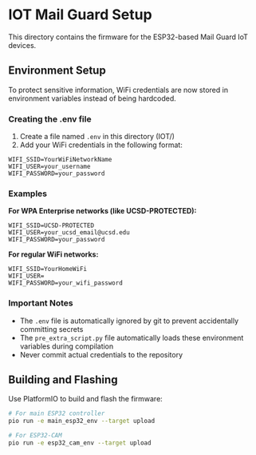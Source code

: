 # IOT Mail Guard Setup

This directory contains the firmware for the ESP32-based Mail Guard IoT devices.

## Environment Setup

To protect sensitive information, WiFi credentials are now stored in environment variables instead of being hardcoded.

### Creating the .env file

1. Create a file named `.env` in this directory (IOT/)
2. Add your WiFi credentials in the following format:

```
WIFI_SSID=YourWiFiNetworkName
WIFI_USER=your_username
WIFI_PASSWORD=your_password
```

### Examples

**For WPA Enterprise networks (like UCSD-PROTECTED):**

```
WIFI_SSID=UCSD-PROTECTED
WIFI_USER=your_ucsd_email@ucsd.edu
WIFI_PASSWORD=your_password
```

**For regular WiFi networks:**

```
WIFI_SSID=YourHomeWiFi
WIFI_USER=
WIFI_PASSWORD=your_wifi_password
```

### Important Notes

- The `.env` file is automatically ignored by git to prevent accidentally committing secrets
- The `pre_extra_script.py` file automatically loads these environment variables during compilation
- Never commit actual credentials to the repository

## Building and Flashing

Use PlatformIO to build and flash the firmware:

```bash
# For main ESP32 controller
pio run -e main_esp32_env --target upload

# For ESP32-CAM
pio run -e esp32_cam_env --target upload
```

